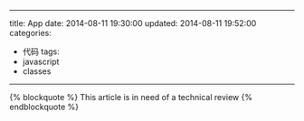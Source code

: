 ---
title: App
date: 2014-08-11 19:30:00
updated: 2014-08-11 19:52:00
categories:
- 代码
tags:
- javascript
- classes
------

{% blockquote %}
This article is in need of a technical review
{% endblockquote %}
